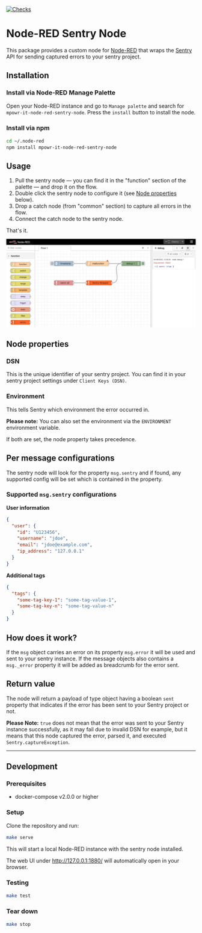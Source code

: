 [![Checks](https://github.com/mpowr-it/node-red-sentry-node/actions/workflows/checks.yml/badge.svg)](https://github.com/mpowr-it/node-red-sentry-node/actions/workflows/checks.yml)



# Node-RED Sentry Node

This package provides a custom node for [Node-RED](https://nodered.org/) that wraps the [Sentry](https://sentry.io) API 
for sending captured errors to your sentry project.

## Installation

### Install via Node-RED Manage Palette

Open your Node-RED instance and go to `Manage palette` and search for `mpowr-it-node-red-sentry-node`. 
Press the `install` button to install the node.

### Install via npm

```bash
cd ~/.node-red
npm install mpowr-it-node-red-sentry-node
```

## Usage

1. Pull the sentry node — you can find it in the "function" section of the palette — and drop it on the flow.
2. Double click the sentry node to configure it (see [Node properties](#Node-properties) below).
3. Drop a catch node (from "common" section) to capture all errors in the flow. 
4. Connect the catch node to the sentry node.

That's it.

![Screenshot sentry node attached to catch-all node](docs/screenshot-sentry-node.png)

## Node properties

### DSN 

This is the unique identifier of your sentry project. 
You can find it in your sentry project settings under `Client Keys (DSN)`.

### Environment

This tells Sentry which environment the error occurred in.

**Please note:** You can also set the environment via the `ENVIRONMENT` environment variable. 

If both are set, the node property takes precedence.

## Per message configurations 

The sentry node will look for the property `msg.sentry` and if found, 
any supported config will be set which is contained in the property.

### Supported `msg.sentry` configurations

**User information**
```json
{
  "user": {
    "id": "U123456",
    "username": "jdoe",
    "email": "jdoe@example.com",
    "ip_address": "127.0.0.1"
  }
}
```

**Additional tags**
```json
{
  "tags": {
    "some-tag-key-1": "some-tag-value-1",
    "some-tag-key-n": "some-tag-value-n"
  }
}
```

## How does it work?

If the `msg` object carries an error on its property `msg.error` it will be used and sent to your sentry instance. 
If the message objects also contains a `msg._error` property it will be added as breadcrumb for the error sent.

## Return value

The node will return a payload of type object having a boolean `sent` property that indicates if the
error has been sent to your Sentry project or not.

**Please Note:** `true` does not mean that the error was sent to your Sentry instance successfully, 
as it may fail due to invalid DSN for example, but it means that
this node captured the error, parsed it, and executed `Sentry.captureException`.

---

## Development

### Prerequisites

* docker-compose v2.0.0 or higher

### Setup

Clone the repository and run:

```bash
make serve
```

This will start a local Node-RED instance with the sentry node installed.

The web UI under http://127.0.0.1:1880/ will automatically open in your browser.

### Testing

```bash
make test
```

### Tear down

```bash
make stop
```